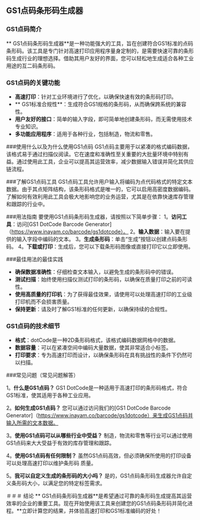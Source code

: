 ## GS1点码条形码生成器

### GS1点码简介
** GS1点码条形码生成器**是一种功能强大的工具，旨在创建符合GS1标准的点码条形码。该工具是专门针对高速打印应用程序量身定制的，是需要快速可靠的条形码生成行业的理想选择。借助其用户友好的界面，您可以轻松地生成适合各种工业用途的互二码条形码。

### GS1点码的关键功能
-  **高速打印**：针对工业环境进行了优化，以确保快速有效的条形码打印。
-  ** GS1标准合规性**：生成符合GS1规格的条形码，从而确保跨系统的兼容性。
-  **用户友好的接口**：简单的输入字段，即可简单地创建条形码，而无需使用技术专业知识。
-  **多功能应用程序**：适用于各种行业，包括制造，物流和零售。

###使用什么以及为什么使用GS1点码
GS1点码主要用于以紧凑的格式编码数据，该格式易于通过扫描仪阅读。它在速度和准确性至关重要的大批量环境中特别有益。通过使用此工具，企业可以提高其运营效率，减少数据输入错误并简化其供应链流程。

###了解GS1点码工具
GS1点码工具允许用户输入将编码为点代码格式的特定文本数据。由于其点矩阵结构，该条形码格式是唯一的，它可以启用高密度数据编码。了解如何有效利用此工具会极大地影响您的业务运营，尤其是在依靠快速库存管理和跟踪的行业中。

###用法指南
要使用GS1点码条形码生成器，请按照以下简单步骤：
1。**访问工具**：访问[GS1 DotCode Barcode Generator]（https://www.inayam.co/barcode/gs1dotcode）。
2。**输入数据**：输入要在提供的输入字段中编码的文本。
3。**生成条形码**：单击“生成”按钮以创建点码条形码。
4。**下载或打印**：生成后，您可以下载条形码图像或直接打印它以立即使用。

###最佳用法的最佳实践
-  **确保数据准确性**：仔细检查文本输入，以避免生成的条形码中的错误。
-  **测试扫描**：始终使用扫描仪测试打印的条形码，以确保在质量打印之前的可读性。
-  **使用高质量的打印机**：为了获得最佳效果，请使用可以处理高速打印的工业级打印机而不会​​损害质量。
-  **保持更新**：请及时了解GS1标准的任何更新，以确保持续的合规性。

### GS1点码的技术细节
-  **格式**：dotCode是一种2D条形码格式，该格式编码数据网格中的数据。
-  **数据容量**：可以在紧凑空间中编码大量数据，使其非常适合小标签。
-  **打印要求**：专为高速打印而设计，以确保条形码在具有挑战性的条件下仍然可以扫描。

###常见问题（常见问题解答）

1。**什么是GS1点码？**
GS1 DotCode是一种适用于高速打印的条形码格式，符合GS1标准，使其适用于各种工业应用。

2。**如何生成GS1点码？**
您可以通过访问我们的[GS1 DotCode Barcode Generator]（https://www.inayam.co/barcode/gs1dotcode）来生成GS1点码并输入所需的文本数据。

3。**使用GS1点码可以从哪些行业中受益？**
制造，物流和零售等行业可以通过使用GS1点码来大大受益于有效的库存管理和跟踪。

4。**使用GS1点码有任何限制？**
虽然GS1点码高效，但必须确保所使用的打印设备可以处理高速打印以维护条形码 质量。

5。**我可以自定义生成的条形码的大小吗？**
是的，GS1点码条形码生成器允许自定义条形码大小，以满足您的特定标签需求。

＃＃＃ 结论
** GS1点码条形码生成器**是希望通过可靠的条形码生成提高其运营效率的企业的重要工具。现在开始使用该工具来创建您的GS1点码条形码并简化进程。**立即计算您的结果，并体验高速打印和GS1标准编码的好处！